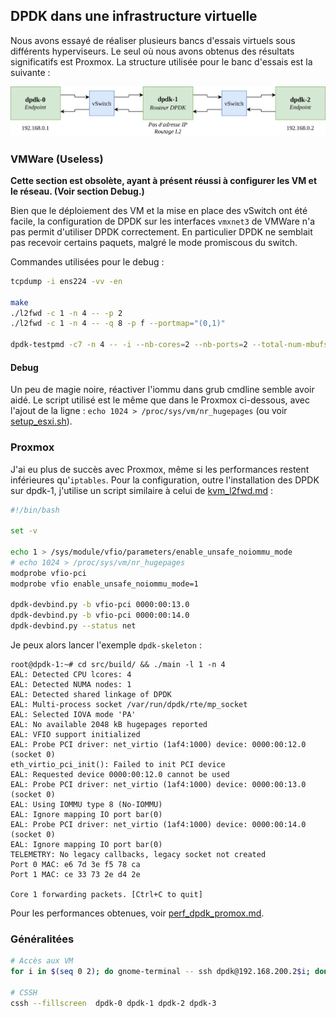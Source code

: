 ## DPDK dans une infrastructure virtuelle
Nous avons essayé de réaliser plusieurs bancs d'essais virtuels sous différents hyperviseurs. Le seul où nous avons obtenus des résultats significatifs est Proxmox. La structure utilisée pour le banc d'essais est la suivante :

![../img/schema_virt_dpdk.png](../img/schema_virt_dpdk.png)

### VMWare (Useless)
**Cette section est obsolète, ayant à présent réussi à configurer les VM et le réseau. (Voir section Debug.)**

Bien que le déploiement des VM et la mise en place des vSwitch ont été facile, la configuration de DPDK sur les interfaces `vmxnet3` de VMWare n'a pas permit d'utiliser DPDK correctement. En particulier DPDK ne semblait pas recevoir certains paquets, malgré le mode promiscous du switch.

Commandes utilisées pour le debug :
```bash
tcpdump -i ens224 -vv -en

make
./l2fwd -c 1 -n 4 -- -p 2
./l2fwd -c 1 -n 4 -- -q 8 -p f --portmap="(0,1)"

dpdk-testpmd -c7 -n 4 -- -i --nb-cores=2 --nb-ports=2 --total-num-mbufs=2048
```

#### Debug 
Un peu de magie noire, réactiver l'iommu dans grub cmdline semble avoir aidé. Le script utilisé est le même que dans le Proxmox ci-dessous, avec l'ajout de la ligne : `echo 1024 > /proc/sys/vm/nr_hugepages` (ou voir [setup_esxi.sh](setup_esxi.sh)).

### Proxmox
J'ai eu plus de succès avec Proxmox, même si les performances restent inférieures qu'`iptables`. Pour la configuration, outre l'installation des DPDK sur dpdk-1, j'utilise un script similaire à celui de [kvm_l2fwd.md](kvm_l2fwd.md) :
```bash
#!/bin/bash

set -v

echo 1 > /sys/module/vfio/parameters/enable_unsafe_noiommu_mode
# echo 1024 > /proc/sys/vm/nr_hugepages
modprobe vfio-pci
modprobe vfio enable_unsafe_noiommu_mode=1

dpdk-devbind.py -b vfio-pci 0000:00:13.0
dpdk-devbind.py -b vfio-pci 0000:00:14.0
dpdk-devbind.py --status net
```
Je peux alors lancer l'exemple `dpdk-skeleton` :
```
root@dpdk-1:~# cd src/build/ && ./main -l 1 -n 4
EAL: Detected CPU lcores: 4
EAL: Detected NUMA nodes: 1
EAL: Detected shared linkage of DPDK
EAL: Multi-process socket /var/run/dpdk/rte/mp_socket
EAL: Selected IOVA mode 'PA'
EAL: No available 2048 kB hugepages reported
EAL: VFIO support initialized
EAL: Probe PCI driver: net_virtio (1af4:1000) device: 0000:00:12.0 (socket 0)
eth_virtio_pci_init(): Failed to init PCI device
EAL: Requested device 0000:00:12.0 cannot be used
EAL: Probe PCI driver: net_virtio (1af4:1000) device: 0000:00:13.0 (socket 0)
EAL: Using IOMMU type 8 (No-IOMMU)
EAL: Ignore mapping IO port bar(0)
EAL: Probe PCI driver: net_virtio (1af4:1000) device: 0000:00:14.0 (socket 0)
EAL: Ignore mapping IO port bar(0)
TELEMETRY: No legacy callbacks, legacy socket not created
Port 0 MAC: e6 7d 3e f5 78 ca
Port 1 MAC: ce 33 73 2e d4 2e

Core 1 forwarding packets. [Ctrl+C to quit]
```
Pour les performances obtenues, voir [perf_dpdk_promox.md](perf_dpdk_promox.md).

### Généralitées
```bash
# Accès aux VM
for i in $(seq 0 2); do gnome-terminal -- ssh dpdk@192.168.200.2$i; done

# CSSH
cssh --fillscreen  dpdk-0 dpdk-1 dpdk-2 dpdk-3
```

